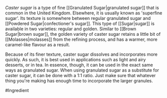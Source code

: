 *Caster sugar* is a type of fine [[Granulated Sugar|granulated sugar]] that is common in the United Kingdom. Elsewhere, it is usually known as 'superfine sugar'. Its texture is somewhere between regular granulated sugar and [[Powdered Sugar|confectioner's sugar]]. This type of [[Sugar|sugar]] is available in two varieties: regular and golden.
Similar to [[Brown Sugar|brown sugar]], the golden variety of caster sugar retains a little bit of [[Molasses|molasses]] from the refining process, and has a warmer, more caramel-like flavour as a result.

Because of its finer texture, caster sugar dissolves and incorporates more quickly. As such, it is best used in applications such as light and airy desserts, or in tea. In essence, though, it can be used in the exact same ways as granulated sugar.
When using granulated sugar as a substitute for caster sugar, it can be done with a 1:1 ratio. Just make sure that whatever thing you're making has enough time to incorporate the larger granules.

#Ingredient 